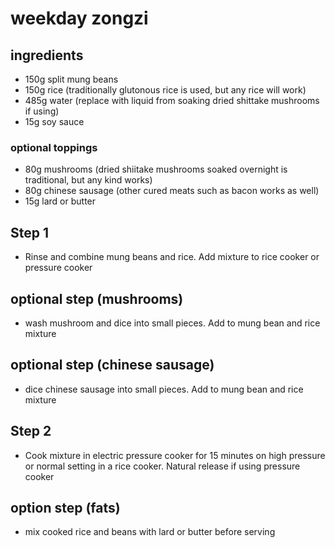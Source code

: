 # weekday zongzi

## ingredients

- 150g split mung beans
- 150g rice (traditionally glutonous rice is used, but any rice will work)
- 485g water (replace with liquid from soaking dried shittake mushrooms if using)
- 15g soy sauce

### optional toppings
- 80g mushrooms (dried shiitake mushrooms soaked overnight is traditional, but any kind works)
- 80g chinese sausage (other cured meats such as bacon works as well)
- 15g lard or butter


## Step 1

- Rinse and combine mung beans and rice. Add mixture to rice cooker or pressure cooker

## optional step (mushrooms)

- wash mushroom and dice into small pieces. Add to mung bean and rice mixture

## optional step (chinese sausage)

- dice chinese sausage into small pieces. Add to mung bean and rice mixture

## Step 2

- Cook mixture in electric pressure cooker for 15 minutes on high pressure or normal setting in a rice cooker. Natural release if using pressure cooker

## option step (fats)

- mix cooked rice and beans with lard or butter before serving
